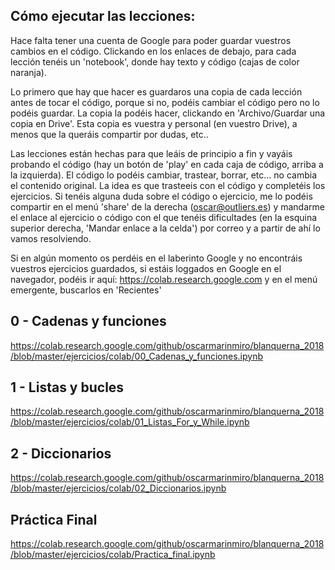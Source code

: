## Cómo ejecutar las lecciones:
Hace falta tener una cuenta de Google para poder guardar vuestros cambios en el código. Clickando en los enlaces de debajo, para cada lección tenéis un 'notebook', donde hay texto y código (cajas de color naranja).

Lo primero que hay que hacer es guardaros una copia de cada lección antes de tocar el código, porque si no, podéis cambiar el código pero no lo podéis guardar. La copia la podéis hacer, clickando en 'Archivo/Guardar una copia en Drive'. Esta copia es vuestra y personal (en vuestro Drive), a menos que la queráis compartir por dudas, etc..

Las lecciones están hechas para que leáis de principio a fin y vayáis probando el código (hay un botón de 'play' en cada caja de código, arriba a la izquierda). El código lo podéis cambiar, trastear, borrar, etc... no cambia el contenido original. La idea es que trasteeis con el código y completéis los ejercicios. Si tenéis alguna duda sobre el código o ejercicio, me lo podéis compartir en el menú 'share' de la derecha (oscar@outliers.es) y mandarme el enlace al ejercicio o código con el que tenéis dificultades (en la esquina superior derecha, 'Mandar enlace a la celda') por correo y a partir de ahí lo vamos resolviendo.

Si en algún momento os perdéis en el laberinto Google y no encontráis vuestros ejercicios guardados, si estáis loggados en Google en el navegador, podéis ir aquí: https://colab.research.google.com y en el menú emergente, buscarlos en 'Recientes'


## 0 - Cadenas y funciones

https://colab.research.google.com/github/oscarmarinmiro/blanquerna_2018/blob/master/ejercicios/colab/00_Cadenas_y_funciones.ipynb


## 1 - Listas y bucles

https://colab.research.google.com/github/oscarmarinmiro/blanquerna_2018/blob/master/ejercicios/colab/01_Listas_For_y_While.ipynb

## 2 - Diccionarios

https://colab.research.google.com/github/oscarmarinmiro/blanquerna_2018/blob/master/ejercicios/colab/02_Diccionarios.ipynb

## Práctica Final


https://colab.research.google.com/github/oscarmarinmiro/blanquerna_2018/blob/master/ejercicios/colab/Practica_final.ipynb

